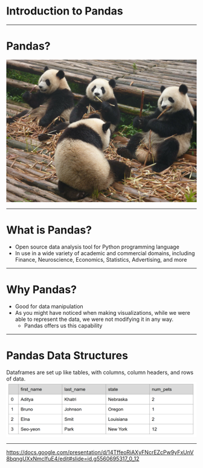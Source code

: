 # Introduction to Pandas

---

# Pandas?
![](res/pandas.jpg)

<!--

These animals are adorable but we are going to talk to about a Python library called Pandas which is a popular tool for handling and analyzing input data.

Source: https://pixabay.com/photos/panda-giant-panda-bear-red-panda-317980/

-->

---

# What is Pandas?

* Open source data analysis tool for Python programming language
* In use in a wide variety of academic and commercial domains, including Finance, Neuroscience, Economics, Statistics, Advertising, and more

<!--

Python is popular language for working on files and data munging, but to more data analysis and modeling means switching to a more domain specific language like R.
Pandas provide data structures and tools to perform data analysis.  Hence by combining Python and Pandas, you will be able to carry out the entire data analysis workflow using Python.

-->

---

# Why Pandas?

* Good for data manipulation
* As you might have noticed when making visualizations, while we were able to represent the data, we were not modifying it in any way.
  * Pandas offers us this capability

<!--

Motivation: 
Situating pandas within the rest of the course for students and contrasting it with previous work so they can see why it’s useful

For the class:
Sometimes the data we get is not in the right format for what we need, so Pandas can help us change that.

-->

---

# Pandas Data Structures

Dataframes are set up like tables, with columns, column headers, and rows of data.
![](res/dataframe.png)

<!--

Motivation: 
Giving a visual for the Dataframes so students who are visual learners can interact intuitively with the structure.

For the class:
* Pandas data structure is very much like a table with one or more columns - which means it works well with CSV type of data file format.
* Let’s start with a data structure: DataFrame
  * Looks like a table which consists of rows and columns
  * The first row contains column headers

Source: Google Copyright

-->

---

https://docs.google.com/presentation/d/14TffeoRiAXyFNcrEZcPw9yFxUnV8bqngUXxNmcIfuE4/edit#slide=id.g5560695317_0_12